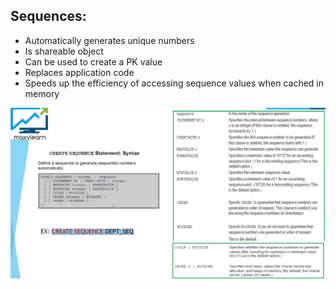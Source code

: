 ## Sequences:
- Automatically generates unique numbers
- Is shareable object
- Can be used to create a PK value
- Replaces application code
- Speeds up the efficiency of accessing sequence values when cached in memory



![Alt text](../resources/sequences.png)